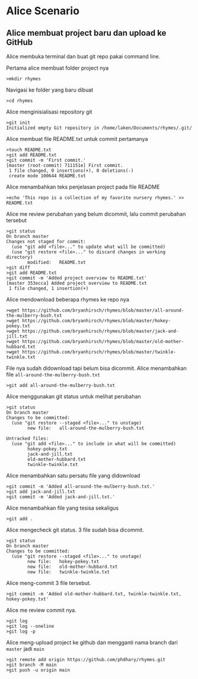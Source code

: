 # **Alice Scenario**

## Alice membuat project baru dan upload ke GitHub

Alice membuka terminal dan buat git repo pakai command line.

Pertama alice membuat folder project nya
```
>mkdir rhymes
```
Navigasi ke folder yang baru dibuat

```
>cd rhymes
```
Alice menginisialisasi repository git
```
>git init
Initialized empty Git repository in /home/laken/Documents/rhymes/.git/
```
Alice membuat file README.txt untuk commit pertamanya
```
>touch README.txt 
>git add README.txt 
>git commit -m 'First commit.' 
[master (root-commit) 711151e] First commit.
 1 file changed, 0 insertions(+), 0 deletions(-)
 create mode 100644 README.txt
```
Alice menambahkan teks penjelasan project pada file README
```
>echo 'This repo is a collection of my favorite nursery rhymes.' >> README.txt
```

Alice me review perubahan yang belum dicommit, lalu commit perubahan tersebut
```
>git status
On branch master
Changes not staged for commit:
  (use "git add <file>..." to update what will be committed)
  (use "git restore <file>..." to discard changes in working directory)
        modified:   README.txt
>git diff
>git add README.txt
>git commit -m 'Added project overview to README.txt'
[master 353ecca] Added project overview to README.txt
 1 file changed, 1 insertion(+)
```
Alice mendownload beberapa rhymes ke repo nya
```
>wget https://github.com/bryanhirsch/rhymes/blob/master/all-around-the-mulberry-bush.txt
>wget https://github.com/bryanhirsch/rhymes/blob/master/hokey-pokey.txt
>wget https://github.com/bryanhirsch/rhymes/blob/master/jack-and-jill.txt     
>wget https://github.com/bryanhirsch/rhymes/blob/master/old-mother-hubbard.txt  
>wget https://github.com/bryanhirsch/rhymes/blob/master/twinkle-twinkle.txt   
```
File nya sudah didownload tapi belum bisa dicommit. Alice menambahkan file `all-around-the-mulberry-bush.txt `
```
>git add all-around-the-mulberry-bush.txt 
```
Alice menggunakan git status untuk melihat perubahan
```
>git status 
On branch master
Changes to be committed:
  (use "git restore --staged <file>..." to unstage)
        new file:   all-around-the-mulberry-bush.txt

Untracked files:
  (use "git add <file>..." to include in what will be committed)
        hokey-pokey.txt
        jack-and-jill.txt
        old-mother-hubbard.txt
        twinkle-twinkle.txt
```
Alice menambahkan satu persatu file yang didownload
```
>git commit -m 'Added all-around-the-mulberry-bush.txt.'
>git add jack-and-jill.txt
>git commit -m 'Added jack-and-jill.txt.' 

```
Alice menambahkan file yang tesisa sekaligus
```
>git add .
```
Alice mengecheck git status. 3 file sudah bisa dicommit.
```
>git status
On branch master
Changes to be committed:
  (use "git restore --staged <file>..." to unstage)
        new file:   hokey-pokey.txt
        new file:   old-mother-hubbard.txt
        new file:   twinkle-twinkle.txt
```
Alice meng-commit 3 file tersebut.
```
>git commit -m 'Added old-mother-hubbard.txt, twinkle-twinkle.txt, hokey-pokey.txt' 
```
Alice me review commit nya.
```
>git log
>git log --oneline
>git log -p
```

Alice meng-upload project ke github dan mengganti nama branch dari `master` jadi `main`
```
>git remote add origin https://github.com/phdhary/rhymes.git
>git branch -M main    
>git push -u origin main
```